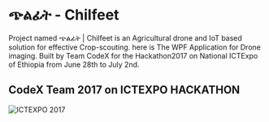 # ጭልፊት - Chilfeet
Project named ጭልፊት | Chilfeet is an Agricultural drone and IoT based solution for effective Crop-scouting. here is The WPF Application for Drone imaging. Built by Team CodeX for the Hackathon2017 on National ICTExpo of Ethiopia from June 28th to July 2nd. 

## CodeX Team 2017 on ICTEXPO HACKATHON
![ICTEXPO 2017](https://scontent.fsea1-1.fna.fbcdn.net/v/t1.0-9/fr/cp0/e15/q65/19437508_1450033811739250_1015575500455760649_n.jpg?efg=eyJpIjoiYiJ9&oh=8a5233da3321cdd7990160bc456b57f0&oe=5ABB75BF)

